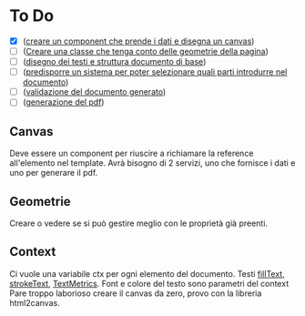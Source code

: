 # To Do
- [x] ([creare un component che prende i dati e disegna un canvas](#canvas))
- [ ] ([Creare una classe che tenga conto delle geometrie della pagina](#geometrie))
- [ ] ([disegno dei testi e struttura documento di base](#context))
- [ ] ([predisporre un sistema per poter selezionare quali parti introdurre nel documento]())
- [ ] ([validazione del documento generato]())
- [ ] ([generazione del pdf]())

## Canvas 
Deve essere un component per riuscire a richiamare la reference all'elemento nel template.
Avrà bisogno di 2 servizi, uno che fornisce i dati e uno per generare il pdf.

## Geometrie
Creare o vedere se si può gestire meglio con le proprietà già preenti.

## Context
Ci vuole una variabile ctx per ogni elemento del documento.
Testi [fillText](https://developer.mozilla.org/en-US/docs/Web/API/CanvasRenderingContext2D/fillText), [strokeText](https://developer.mozilla.org/en-US/docs/Web/API/CanvasRenderingContext2D/strokeText), [TextMetrics](https://developer.mozilla.org/en-US/docs/Web/API/TextMetrics). Font e colore del testo sono parametri del context
Pare troppo laborioso creare il canvas da zero, provo con la libreria html2canvas.
